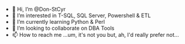 - 👋 Hi, I’m @Don-StCyr
- 👀 I’m interested in T-SQL, SQL Server, Powershell & ETL
- 🌱 I’m currently learning Python & Perl
- 💞️ I’m looking to collaborate on DBA Tools
- 📫 How to reach me ...um, it's not you but, ah, I'd really prefer not...

<!---
Don-StCyr/Don-StCyr is a ✨ special ✨ repository because its `README.md` (this file) appears on your GitHub profile.
You can click the Preview link to take a look at your changes.
--->
